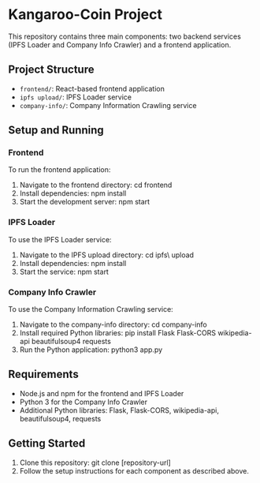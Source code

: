 # Kangaroo-Coin Project

This repository contains three main components: two backend services (IPFS Loader and Company Info Crawler) and a frontend application.

## Project Structure

- `frontend/`: React-based frontend application
- `ipfs upload/`: IPFS Loader service
- `company-info/`: Company Information Crawling service

## Setup and Running

### Frontend

To run the frontend application:

1. Navigate to the frontend directory:
cd frontend
2. Install dependencies:
npm install
3. Start the development server:
npm start

### IPFS Loader

To use the IPFS Loader service:

1. Navigate to the IPFS upload directory:
cd ipfs\ upload
2. Install dependencies:
npm install
3. Start the service:
npm start

### Company Info Crawler

To use the Company Information Crawling service:

1. Navigate to the company-info directory:
cd company-info
2. Install required Python libraries:
pip install Flask Flask-CORS wikipedia-api beautifulsoup4 requests
3. Run the Python application:
python3 app.py

## Requirements

- Node.js and npm for the frontend and IPFS Loader
- Python 3 for the Company Info Crawler
- Additional Python libraries: Flask, Flask-CORS, wikipedia-api, beautifulsoup4, requests

## Getting Started

1. Clone this repository:
git clone [repository-url]
2. Follow the setup instructions for each component as described above.
